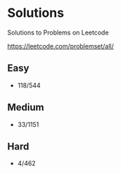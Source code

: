 # Solutions
Solutions to Problems on Leetcode

https://leetcode.com/problemset/all/


## Easy

- 118/544

## Medium

- 33/1151

## Hard

- 4/462
